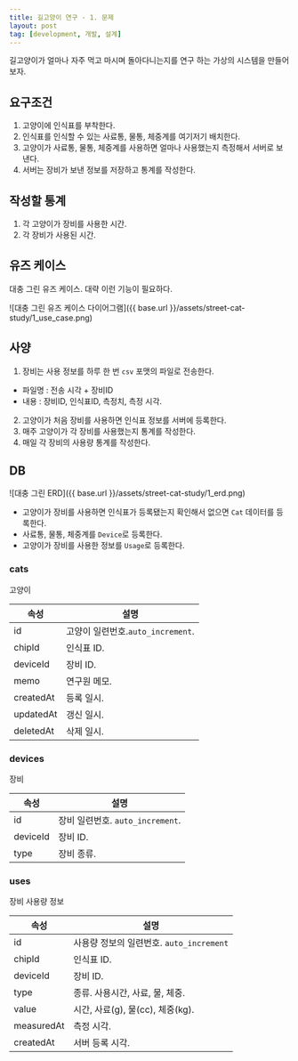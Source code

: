 ```yaml
---
title: 길고양이 연구 - 1. 문제
layout: post
tag: [development, 개발, 설계]
---
```


길고양이가 얼마나 자주 먹고 마시며 돌아다니는지를 연구 하는 가상의 시스템을 만들어보자.

## 요구조건

1. 고양이에 인식표를 부착한다.
2. 인식표를 인식할 수 있는 사료통, 물통, 체중계를 여기저기 배치한다.
3. 고양이가 사료통, 물통, 체중계를 사용하면 얼마나 사용했는지 측정해서 서버로 보낸다.
4. 서버는 장비가 보낸 정보를 저장하고 통계를 작성한다.

## 작성할 통계

1. 각 고양이가 장비를 사용한 시간.
2. 각 장비가 사용된 시간.

## 유즈 케이스

대충 그린 유즈 케이스. 대략 이런 기능이 필요하다.

![대충 그린 유즈 케이스 다이어그램]({{ base.url }}/assets/street-cat-study/1_use_case.png)

## 사양

1. 장비는 사용 정보를 하루 한 번 `csv` 포맷의 파일로 전송한다.
  - 파일명 : 전송 시각 + 장비ID
  - 내용 : 장비ID, 인식표ID, 측정치, 측정 시각.
2. 고양이가 처음 장비를 사용하면 인식표 정보를 서버에 등록한다.
3. 매주 고양이가 각 장비를 사용했는지 통계를 작성한다.
4. 매일 각 장비의 사용량 통계를 작성한다.

## DB

![대충 그린 ERD]({{ base.url }}/assets/street-cat-study/1_erd.png)

- 고양이가 장비를 사용하면 인식표가 등록됐는지 확인해서 없으면 `Cat` 데이터를 등록한다.
- 사료통, 물통, 체중계를 `Device`로 등록한다.
- 고양이가 장비를 사용한 정보를 `Usage`로 등록한다.

### cats

고양이

|속성|설명|
|---|---|
|id|고양이 일련번호.`auto_increment`.|
|chipId|인식표 ID.|
|deviceId|장비 ID.|
|memo|연구원 메모.|
|createdAt|등록 일시.|
|updatedAt|갱신 일시.|
|deletedAt|삭제 일시.|

### devices

장비

|속성|설명|
|---|---|
|id|장비 일련번호. `auto_increment`.|
|deviceId|장비 ID.|
|type|장비 종류.|

### uses

장비 사용량 정보

|속성|설명|
|---|---|
|id|사용량 정보의 일련번호. `auto_increment`|
|chipId|인식표 ID.|
|deviceId|장비 ID.|
|type|종류. 사용시간, 사료, 물, 체중.|
|value|시간, 사료(g), 물(cc), 체중(kg).|
|measuredAt|측정 시각.|
|createdAt|서버 등록 시각.|